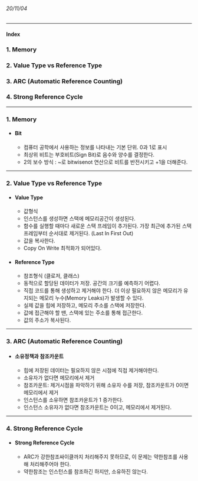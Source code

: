 ###### 20/11/04

------



#### Index

### **1. Memory**

### **2. Value Type vs Reference Type**

### **3. ARC (Automatic Reference Counting)**

### 4. Strong Reference Cycle



------



### **1.  Memory**

- #### Bit

  - 컴퓨터 공학에서 사용하는 정보를 나타내는 기본 단위. 0과 1로 표시
  - 최상위 비트는 부호비트(Sign Bit)로 음수와 양수를 결정한다.
  - 2의 보수 방식 : ~로 bitwisenot 연산으로 비트를 반전시키고 +1을 더해준다.



------



### 2. Value Type vs Reference Type

- #### Value Type

  - 값형식
  - 인스턴스를 생성하면 스택에 메모리공간이 생성된다.
  - 함수를 실행할 때마다 새로운 스택 프레임이 추가된다. 가장 최근에 추가된 스택 프레임부터 순서대로 제거된다. (Last In First Out)
  - 값을 복사한다.
  - Copy On Write 최적화가 되어있다.



- #### Reference Type

  - 참조형식 (클로저, 클래스)
  - 동적으로 할당된 데이터가 저장. 공간의 크기를 예측하기 어렵다.
  - 직접 코드를 통해 생성하고 제거해야 한다. 더 이상 필요하지 않은 메모리가 유지되는 메모리 누수(Memory Leaks)가 발생할 수 있다.
  - 실제 값을 힙에 저장하고, 메모리 주소를 스택에 저장한다.
  - 값에 접근해야 할 땐, 스택에 있는 주소를 통해 접근한다.
  - 값의 주소가 복사된다.



------



### 3. ARC (Automatic Reference Counting)

- #### 소유정책과 참조카운트

  - 힙에 저장된 데이터는 필요하지 않은 시점에 직접 제거해야한다.
  - 소유자가 없다면 메모리에서 제거
  - 참조카운트: 제거시점을 파악하기 위해 소유자 수를 저장, 참조카운트가 0이면 메모리에서 제거
  - 인스턴스를 소유하면 참조카운트가 1 증가한다.
  - 인스턴스 소유자가 없다면 참조카운트는 0이고, 메모리에서 제거된다.



------



### 4. Strong Reference Cycle

- #### Strong Reference Cycle

  - ARC가 강한참조싸이클까지 처리해주지 못하므로, 이 문제는 약한참조를 사용해 처리해주어야 한다.
  - 약한참조는 인스턴스를 참조하긴 하지만, 소유하진 않는다.

